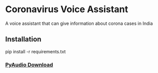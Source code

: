 # Coronavirus Voice Assistant
A voice assistant that can give information about corona cases in India
## Installation
pip install -r requirements.txt
### [PyAudio Download](https://www.lfd.uci.edu/~gohlke/pythonlibs/#pyaudio)

